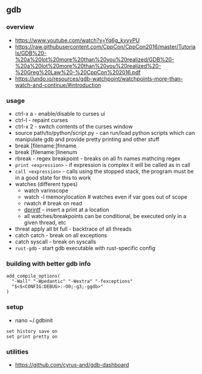 ## gdb

### overview

- <https://www.youtube.com/watch?v=Yq6g_kvyvPU>
- <https://raw.githubusercontent.com/CppCon/CppCon2016/master/Tutorials/GDB%20-%20a%20lot%20more%20than%20you%20realized/GDB%20-%20a%20lot%20more%20than%20you%20realized%20-%20Greg%20Law%20-%20CppCon%202016.pdf>
- <https://undo.io/resources/gdb-watchpoint/watchpoints-more-than-watch-and-continue/#introduction>

### usage

 - ctrl-x a - enable/disable to curses ui
 - ctrl-l - repaint curses
 - ctrl-x 2 - switch contents of the curses window
 - source path/to/python/script.py - can run/load python scripts which can manipulate gdb and provide pretty printing and other stuff
 - break [filename:]fnname
 - break [filename:]linenum
 - rbreak - regex breakpoint - breaks on all fn names mathcing regex
 - `print <expression>` - if expression is complex it will be called as in call
 - `call <expression>` - calls using the stopped stack, the program must be in a good state for this to work
 - watches (different types)
    - watch varinscope
    - watch -l memorylocation # watches even if var goes out of scope
    - rwatch # break on read
    - [dprintf](https://doc.ecoscentric.com/gnutools/doc/gdb/Dynamic-Printf.html) - insert a print at a location
    - all watches/breakpoints can be conditional, be executed only in a given thread, etc
 - threat apply all bt full - backtrace of all threads
 - catch catch - break on all exceptions
 - catch syscall - break on syscalls
 - `rust-gdb` - start gdb executable with rust-specific config

### building with better gdb info

```
add_compile_options(
  "-Wall" "-Wpedantic" "-Wextra" "-fexceptions"
  "$<$<CONFIG:DEBUG>:-O0;-g3;-ggdb>"
)
```

### setup

- nano ~/.gdbinit
```
set history save on
set print pretty on
```

### utilities

- <https://github.com/cyrus-and/gdb-dashboard>